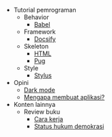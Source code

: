 - Tutorial pemrograman
  - Behavior
    - [Babel](/behavior/babel)
  - Framework
    - [Docsify](/framework/docsify)
  - Skeleton
    - [HTML](/skeleton/html)
    - [Pug](/skeleton/pug)
  - Style
    - [Stylus](/style/stylus)
- Opini
  - [Dark mode](/opini/dark-mode)
  - [Mengapa membuat aplikasi?](/opini/mengapa-aplikasi)
- Konten lainnya
  - Review buku
    - [Cara kerja](/buku/cara-kerja)
    - [Status hukum demokrasi](/buku/status-hukum-demokrasi)